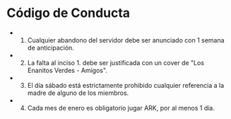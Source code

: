 # Código de Conducta

- 1. Cualquier abandono del servidor debe ser anunciado con 1 semana de anticipación.
- 2. La falta al inciso 1. debe ser justificada con un cover de "Los Enanitos Verdes - Amigos".
- 3. El día sábado está estrictamente prohibido cualquier referencia a la madre de alguno de los miembros.
- 4. Cada mes de enero es obligatorio jugar ARK, por al menos 1 día.
